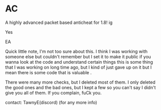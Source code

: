 # AC
A highly advanced packet based anticheat for 1.8! ig

Yes

EA

Quick little note, I'm not too sure about this. I think I was working with someone else but couldn't remember but I set it to make it public if you wanna look at the code and understand certain things this is some thing that I was working on long time ago, but I kind of just gave up on it but I mean there is some code that is valuable . 

There were many more checks, but I deleted most of them. I only deleted the good ones and the bad ones, but I kept a few so you can't say I didn't give you all of them. If you complain, fuCk you.




contact: TawnyE(discord) (for any more info)
















































